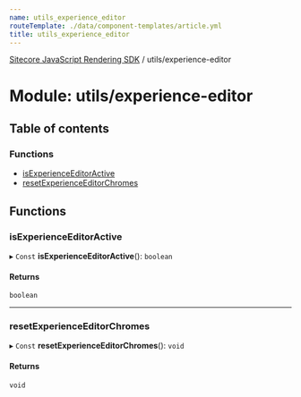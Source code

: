 ```yaml
---
name: utils_experience_editor
routeTemplate: ./data/component-templates/article.yml
title: utils_experience_editor
---
```


[Sitecore JavaScript Rendering SDK](/docs/fundamentals/ref/jss/) / utils/experience-editor

# Module: utils/experience-editor

## Table of contents

### Functions

- [isExperienceEditorActive](/docs/fundamentals/ref/jss/modules/utils_experience_editor#isexperienceeditoractive)
- [resetExperienceEditorChromes](/docs/fundamentals/ref/jss/modules/utils_experience_editor#resetexperienceeditorchromes)

## Functions

### isExperienceEditorActive

▸ `Const` **isExperienceEditorActive**(): `boolean`

#### Returns

`boolean`

___

### resetExperienceEditorChromes

▸ `Const` **resetExperienceEditorChromes**(): `void`

#### Returns

`void`
